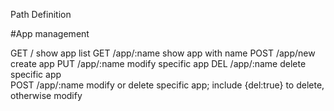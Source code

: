 Path Definition

#App management

GET /	show app list
GET /app/:name	show app with name 
POST /app/new	create app
PUT /app/:name  modify specific app
DEL /app/:name  delete specific app  
POST /app/:name modify or delete specific app; include {del:true} to delete, otherwise modify